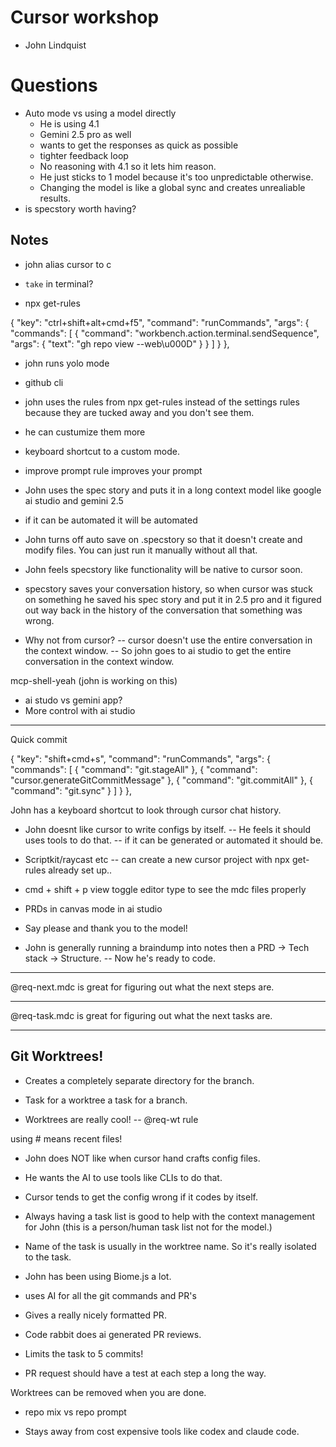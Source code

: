 # Cursor workshop 
- John Lindquist


# Questions
- Auto mode vs using a model directly
  - He is using 4.1 
  - Gemini 2.5 pro as well
  - wants to get the responses as quick as possible
  - tighter feedback loop
  - No reasoning with 4.1 so it lets him reason.
  - He just sticks to 1 model because it's too unpredictable otherwise.
  - Changing the model is like a global sync and creates unrealiable results.
- is specstory worth having?



## Notes

- john alias cursor to c
- `take` in terminal?


- npx get-rules

{
    "key": "ctrl+shift+alt+cmd+f5",
    "command": "runCommands",
    "args": {
      "commands": [
        {
          "command": "workbench.action.terminal.sendSequence",
          "args": { "text": "gh repo view --web\u000D" }
        }
      ]
    }
  },

- john runs yolo mode
- github cli 
- john uses the rules from npx get-rules instead of the settings rules because they are tucked away and you don't see them.
- he can custumize them more

- keyboard shortcut to a custom mode.

- improve prompt rule improves your prompt 



- John uses the spec story and puts it in a long context model like google ai studio and gemini  2.5

- if it can be automated it will be automated 
- John turns off auto save on .specstory so that it doesn't create and modify files. You can just run it manually without all that.
- John feels specstory like functionality will be native to cursor soon.

- specstory saves your conversation history, so when cursor was stuck on something he saved his spec story and put it in 2.5 pro and it figured out way back in the history of the conversation that something was wrong.

- Why not from cursor?
-- cursor doesn't use the entire conversation in the context window.
-- So john goes to ai studio to get the entire conversation in the context window.

mcp-shell-yeah (john is working on this)

- ai studo vs gemini app?
- More control with ai studio

---
Quick commit

{
    "key": "shift+cmd+s",
    "command": "runCommands",
    "args": {
      "commands": [
        {
          "command": "git.stageAll"
        },
        {
          "command": "cursor.generateGitCommitMessage"
        },
        {
          "command": "git.commitAll"
        },
        {
          "command": "git.sync"
        }
      ]
    }
  },


  John has a keyboard shortcut to look through cursor chat history.

- John doesnt like cursor to write configs by itself.
-- He feels it should uses tools to do that.
-- if it can be generated or automated it should be.

- Scriptkit/raycast etc 
-- can create a new cursor project with npx get-rules already set up..


- cmd + shift + p view toggle editor type  to see the mdc files properly

- PRDs in canvas mode in ai studio


- Say please and thank you to the model!


- John is generally running a braindump into notes then a PRD -> Tech stack -> Structure.
-- Now he's ready to code.


----


@req-next.mdc is great for figuring out what the next steps are.


--- 

@req-task.mdc is great for figuring out what the next tasks are.


-----

## Git Worktrees!

- Creates a completely separate directory for the branch.

- Task for a worktree a  task for a branch.

- Worktrees are really cool!
-- @req-wt rule

using # means recent files!

- John does NOT like when cursor hand crafts config files. 
- He wants the AI to use tools like CLIs to do that.
- Cursor tends to get the config wrong if it codes by itself.


- Always having a task list is good to help with the context management for John (this is a person/human task list not for the model.)

- Name of the task is usually in the worktree name. So it's really isolated to the task.

- John has been using Biome.js a lot.

- uses AI for all the git commands and PR's 
- Gives a really nicely formatted PR.

- Code rabbit does ai generated PR reviews.

- Limits the task to 5 commits!

- PR request should have a test at each step a long the way.

Worktrees can be removed when you are done.

- repo mix vs repo prompt

- Stays away from cost expensive tools like codex and claude code.